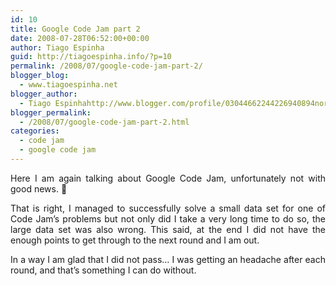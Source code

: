 ```yaml
---
id: 10
title: Google Code Jam part 2
date: 2008-07-28T06:52:00+00:00
author: Tiago Espinha
guid: http://tiagoespinha.info/?p=10
permalink: /2008/07/google-code-jam-part-2/
blogger_blog:
  - www.tiagoespinha.net
blogger_author:
  - Tiago Espinhahttp://www.blogger.com/profile/03044662244226940894noreply@blogger.com
blogger_permalink:
  - /2008/07/google-code-jam-part-2.html
categories:
  - code jam
  - google code jam
---
```

<div style="text-align: justify;">
  Here I am again talking about Google Code Jam, unfortunately not with good news. 🙁</p> 
  
  <p>
    That is right, I managed to successfully solve a small data set for one of Code Jam&#8217;s problems but not only did I take a very long time to do so, the large data set was also wrong. This said, at the end I did not have the enough points to get through to the next round and I am out.
  </p>
  
  <p>
    In a way I am glad that I did not pass&#8230; I was getting an headache after each round, and that&#8217;s something I can do without.
  </p>
</div>